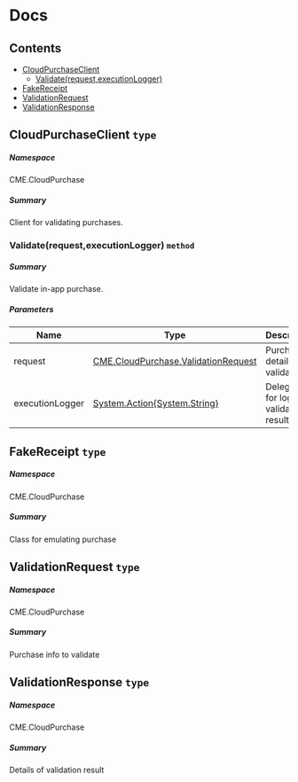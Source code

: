 <a name='assembly'></a>
# Docs

## Contents

- [CloudPurchaseClient](#T-CME-CloudPurchase-CloudPurchaseClient 'CME.CloudPurchase.CloudPurchaseClient')
  - [Validate(request,executionLogger)](#M-CME-CloudPurchase-CloudPurchaseClient-Validate-CME-CloudPurchase-ValidationRequest,System-Action{System-String}- 'CME.CloudPurchase.CloudPurchaseClient.Validate(CME.CloudPurchase.ValidationRequest,System.Action{System.String})')
- [FakeReceipt](#T-CME-CloudPurchase-FakeReceipt 'CME.CloudPurchase.FakeReceipt')
- [ValidationRequest](#T-CME-CloudPurchase-ValidationRequest 'CME.CloudPurchase.ValidationRequest')
- [ValidationResponse](#T-CME-CloudPurchase-ValidationResponse 'CME.CloudPurchase.ValidationResponse')

<a name='T-CME-CloudPurchase-CloudPurchaseClient'></a>
## CloudPurchaseClient `type`

##### Namespace

CME.CloudPurchase

##### Summary

Client for validating purchases.

<a name='M-CME-CloudPurchase-CloudPurchaseClient-Validate-CME-CloudPurchase-ValidationRequest,System-Action{System-String}-'></a>
### Validate(request,executionLogger) `method`

##### Summary

Validate in-app purchase.

##### Parameters

| Name | Type | Description |
| ---- | ---- | ----------- |
| request | [CME.CloudPurchase.ValidationRequest](#T-CME-CloudPurchase-ValidationRequest 'CME.CloudPurchase.ValidationRequest') | Purchase details to validate |
| executionLogger | [System.Action{System.String}](http://msdn.microsoft.com/query/dev14.query?appId=Dev14IDEF1&l=EN-US&k=k:System.Action 'System.Action{System.String}') | Delegate for logging validation result |

<a name='T-CME-CloudPurchase-FakeReceipt'></a>
## FakeReceipt `type`

##### Namespace

CME.CloudPurchase

##### Summary

Class for emulating purchase

<a name='T-CME-CloudPurchase-ValidationRequest'></a>
## ValidationRequest `type`

##### Namespace

CME.CloudPurchase

##### Summary

Purchase info to validate

<a name='T-CME-CloudPurchase-ValidationResponse'></a>
## ValidationResponse `type`

##### Namespace

CME.CloudPurchase

##### Summary

Details of validation result
